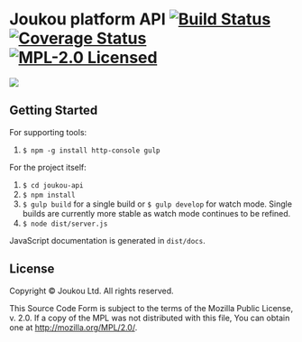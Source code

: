 Joukou platform API [![Build Status](https://circleci.com/gh/joukou/joukou-api/tree/develop.png?circle-token=2eaaef867852e13944b9667a6234821ec1325d4d)](https://circleci.com/gh/joukou/joukou-api/tree/develop) [![Coverage Status](https://coveralls.io/repos/joukou/joukou-api/badge.png?branch=develop)](https://coveralls.io/r/joukou/joukou-api?branch=develop) [![MPL-2.0 Licensed](http://img.shields.io/badge/license-MPL--2.0-red.png)](#license)
===================

![](http://media.giphy.com/media/tdbOA2fGn3q7e/giphy.gif)

## Getting Started

For supporting tools:

1. `$ npm -g install http-console gulp`

For the project itself:

1. `$ cd joukou-api`
1. `$ npm install`
1. `$ gulp build` for a single build or `$ gulp develop` for watch mode. Single
builds are currently more stable as watch mode continues to be refined.
1. `$ node dist/server.js`

JavaScript documentation is generated in `dist/docs`.

## License

Copyright &copy; Joukou Ltd. All rights reserved.

This Source Code Form is subject to the terms of the Mozilla Public License,
v. 2.0. If a copy of the MPL was not distributed with this file, You can obtain
one at http://mozilla.org/MPL/2.0/.
